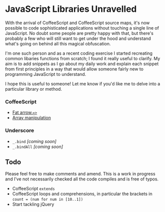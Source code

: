 # JavaScript Libraries Unravelled

With the arrival of CoffeeScript and CoffeeScript source maps, it's now possible to code sophisticated applications without touching a single line of JavaScript. No doubt some people are pretty happy with that, but there's probably a few who will still want to get under the hood and understand what's going on behind all this magical obfuscation.

I'm one such person and as a recent coding exercise I started recreating common libaries functions from scratch; I found it really useful to clarify. My aim is to add snippets as I go about my daily work and explain each snippet from first principles in a way that would allow someone fairly new to programming JavaScript to understand.

I hope this is useful to someone! Let me know if you'd like me to delve into a particular library or method.


### CoffeeScript

- [Fat arrow,`=>`](https://github.com/JofArnold/javascript-libraries-unravelled/wiki/CoffeeScript-Fat-Arrow)
- [Array manipulation](https://github.com/JofArnold/javascript-libraries-unravelled/wiki/CoffeeScript-Array-Manipulation)

### Underscore

- `_.bind` *[coming soon]*
- `_.bindAll` *[coming soon]*



## Todo

Please feel free to make comments and amend. This is a work in progress and I've not necessarily checked all the code compiles and is free of typos.

- CoffeeScript `extends`
- CoffeeScript loops and comprehensions, in particular the brackets in `count = (num for num in [10..1])`
- Start tackling jQuery